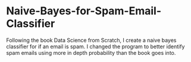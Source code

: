 # Naive-Bayes-for-Spam-Email-Classifier
Following the book Data Science from Scratch, I create a naive bayes classifier for if an email is spam. I changed the program to better identify spam emails using more in depth probability than the book goes into. 
